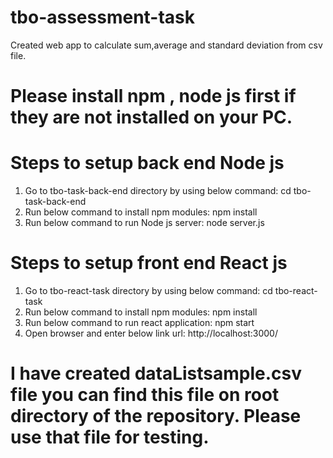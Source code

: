 # tbo-assessment-task
Created web app to calculate sum,average and standard deviation from csv file.

# Please install npm , node js first if they are not installed on your PC.


# Steps to setup back end Node js
1. Go to tbo-task-back-end directory by using below command:
cd tbo-task-back-end
2. Run below command to install npm modules:
npm install
3. Run below command to run Node js server:
node server.js

# Steps to setup front end React js
1. Go to tbo-react-task directory by using below command:
 cd tbo-react-task
2. Run below command to install npm modules:
npm install
3. Run below command to run react application:
npm start
4. Open browser and enter below link url:
http://localhost:3000/

# I have created dataListsample.csv file you can find this file on root directory of the repository. Please use that file for testing.



